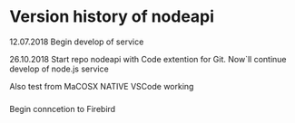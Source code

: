 # Version history of nodeapi
12.07.2018 Begin develop of service

26.10.2018 Start repo nodeapi with Code extention for Git.
Now`ll continue develop of node.js service 

Also test from MaCOSX NATIVE VSCode working

### 
Begin conncetion to Firebird